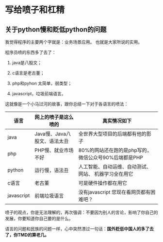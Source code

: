 # 写给喷子和杠精

## 关于python慢和贬低python的问题

我觉得程序的主要两个字就是：业务场景应用。 也就是大家所说的实用。

程序员喷的东西多了去了：

1.  java是八股文；
    
2.  c语言是老古董；
    
3.  php和pyhon 太简单，弱类型；
    
4.  javascript，垃圾前端语言。
    

这就像是一个小马过河的故事，跟你总结一下对于各语言的喷法：

| 语言 | 网上的喷子是这么喷的 | 真实情况如下 |
| --- | --- | --- |
| java | Java慢、Java八股文、语法太丑 | 全世界大型项目的后端都有他的影子 |
| php | PHP慢、就业市场不好 | 80%的网站还在跑的是php写的，微信公众号90%后端都是PHP |
| python | 运行慢，语法丑 | 人工智能、自动运维、自动测试、网站、 机器学习全在用它 |
| c语言 | 老古董 | 可是硬件操作都在用它 |
| javascript | 前端垃圾语言 | 没有javascript 您现在看网页都有困难吧？ |

喷子的观点，你是无法理解的，再次强调：不要因为别人的言论，影响了你自己的发展，你要知道你自己要的是什么。

语言的问题和民族的问题一样，心中突然漂过一句话：**国外贬低中国人的多了去了，你TMD的算老几。**